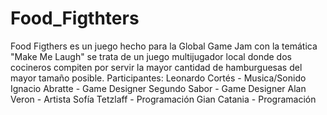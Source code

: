 # Food_Figthters
Food Figthers es un juego hecho para la Global Game Jam con la temática "Make Me Laugh" se trata de un juego multijugador local donde dos cocineros compiten por servir la mayor cantidad de hamburguesas del mayor tamaño posible.
Participantes:
Leonardo Cortés - Musica/Sonido
Ignacio Abratte - Game Designer
Segundo Sabor - Game Designer
Alan Veron - Artista
Sofía Tetzlaff - Programación
Gian Catania - Programación

